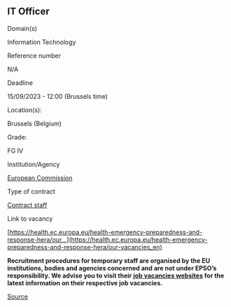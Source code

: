 IT Officer
----------

Domain(s)

Information Technology

Reference number

N/A

Deadline

15/09/2023 - 12:00 (Brussels time)

Location(s): 

Brussels (Belgium)

  

Grade: 

FG IV

  

Institution/Agency

[European Commission](/en/institutions/european-commission)

Type of contract

[Contract staff](/staff-categories#tab-Contract%20staff)

Link to vacancy

[https://health.ec.europa.eu/health-emergency-preparedness-and-response-hera/our…](https://health.ec.europa.eu/health-emergency-preparedness-and-response-hera/our-vacancies_en)

**Recruitment procedures for temporary staff are organised by the EU institutions, bodies and agencies concerned and are not under EPSO’s responsibility. We advise you to visit their [job vacancies websites](https://european-union.europa.eu/institutions-law-budget/institutions-and-bodies/search-all-eu-institutions-and-bodies) for the latest information on their respective job vacancies.**

[Source](https://epso.europa.eu/en/job-opportunities/it-officer/n-1)
